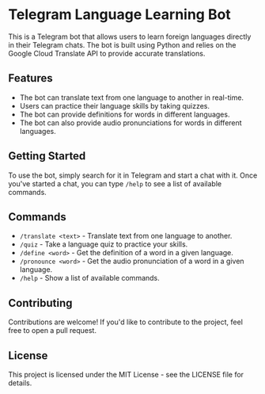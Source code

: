 # Telegram Language Learning Bot

This is a Telegram bot that allows users to learn foreign languages directly in their Telegram chats. The bot is built using Python and relies on the Google Cloud Translate API to provide accurate translations.

## Features

- The bot can translate text from one language to another in real-time.
- Users can practice their language skills by taking quizzes.
- The bot can provide definitions for words in different languages.
- The bot can also provide audio pronunciations for words in different languages.

## Getting Started

To use the bot, simply search for it in Telegram and start a chat with it. Once you've started a chat, you can type `/help` to see a list of available commands.

## Commands

- `/translate <text>` - Translate text from one language to another.
- `/quiz` - Take a language quiz to practice your skills.
- `/define <word>` - Get the definition of a word in a given language.
- `/pronounce <word>` - Get the audio pronunciation of a word in a given language.
- `/help` - Show a list of available commands.

## Contributing

Contributions are welcome! If you'd like to contribute to the project, feel free to open a pull request.

## License

This project is licensed under the MIT License - see the LICENSE file for details.
